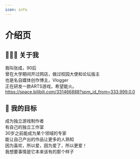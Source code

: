 ```yaml
---
icon: info
---
```


# 介绍页

## 🙋🏻‍♂️ 关于我

我叫张成，90后  \
曾在大学期间开过网店，做过校园大使和论坛版主 \
也是名自媒体创作博主，Vlogger \
正在研发一款ARTS游戏，希望能火。 \
https://space.bilibili.com/331466888?spm_id_from=333.999.0.0

## 🎯 我的目标

成为独立游戏制作者\
有自己的独立工作室\
30岁之前能成为某个领域的专家\
能让自己产出的作品让更多的人熟知\
因为喜欢，所以爱，因为爱了，所以更爱！\
我想要事情是它本来该有的那个样子